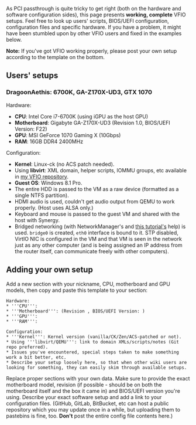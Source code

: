 As PCI passthrough is quite tricky to get right (both on the hardware and software configuration sides), this page presents **working, complete** VFIO setups. Feel free to look up users' scripts, BIOS/UEFI configuration, configuration files and specific hardware. If you have a problem, it might have been stumbled upon by other VFIO users and fixed in the examples below.

**Note:** If you've got VFIO working properly, please post your own setup according to the template on the bottom.

## Users' setups

### DragoonAethis: 6700K, GA-Z170X-UD3, GTX 1070

Hardware:

*   **CPU**: Intel Core i7-6700K (using iGPU as the host GPU)
*   **Motherboard**: Gigabyte GA-Z170X-UD3 (Revision 1.0, BIOS/UEFI Version: F22)
*   **GPU**: MSI GeForce 1070 Gaming X (10Gbps)
*   **RAM**: 16GB DDR4 2400MHz

Configuration:

*   **Kernel**: Linux-ck (no ACS patch needed).
*   Using **libvirt**: XML domain, helper scripts, IOMMU groups, etc available in [my VFIO repository](https://github.com/DragoonAethis/VFIO).
*   **Guest OS**: Windows 8.1 Pro.
*   The entire HDD is passed to the VM as a raw device (formatted as a single NTFS partition).
*   HDMI audio is used, couldn't get audio output from QEMU to work properly. (Host uses ALSA only.)
*   Keyboard and mouse is passed to the guest VM and shared with the host with Synergy.
*   Bridged networking (with NetworkManager's and [this tutorial's](https://www.happyassassin.net/2014/07/23/bridged-networking-for-libvirt-with-networkmanager-2014-fedora-21/) help) is used. `bridge0` is created, `eth0` interface is bound to it. STP disabled, VirtIO NIC is configured in the VM and that VM is seen in the network just as any other computer (and is being assigned an IP address from the router itself, can communicate freely with other computers).

## Adding your own setup

Add a new section with your nickname, CPU, motherboard and GPU models, then copy and paste this template to your section:

```
Hardware:
* '''CPU''': 
* '''Motherboard''': (Revision , BIOS/UEFI Version: )
* '''GPU''': 
* '''RAM''': 

Configuration:
* '''Kernel''': Kernel version (vanilla/CK/Zen/ACS-patched or not).
* Using '''libvirt/QEMU''': link to domain XMLs/scripts/notes (Git repo preferred).
* Issues you've encountered, special steps taken to make something work a bit better, etc.
* Describe your setup loosely here, so that when other wiki users are looking for something, they can easily skim through available setups.

```

Replace proper sections with your own data. Make sure to provide the exact motherboard model, revision (if possible - should be on both the motherboard itself and the box it came in) and BIOS/UEFI version you're using. Describe your exact software setup and add a link to your configuration files. (GitHub, GitLab, BitBucket, etc can host a public repository which you may update once in a while, but uploading them to pastebins is fine, too. **Don't** post the entire config file contents here.)